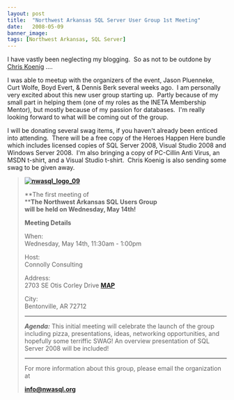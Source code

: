 ```yaml
---
layout: post
title:  "Northwest Arkansas SQL Server User Group 1st Meeting"
date:   2008-05-09
banner_image: 
tags: [Northwest Arkansas, SQL Server]
---
```


I have vastly been neglecting my blogging.  So as not to be outdone by [Chris Koenig](http://blogs.msdn.com/chkoenig) ....

I was able to meetup with the organizers of the event, Jason Pluenneke, Curt Wolfe, Boyd Evert, & Dennis Berk several weeks ago.  I am personally very excited about this new user group starting up.  Partly because of my small part in helping them (one of my roles as the INETA Membership Mentor), but mostly because of my passion for databases.  I'm really looking forward to what will be coming out of the group.

I will be donating several swag items, if you haven't already been enticed into attending.  There will be a free copy of the Heroes Happen Here bundle which includes licensed copies of SQL Server 2008, Visual Studio 2008 and Windows Server 2008.  I'm also bringing a copy of PC-Cillin Anti Virus, an MSDN t-shirt, and a Visual Studio t-shirt.  Chris Koenig is also sending some swag to be given away.

> **[![nwasql_logo_09](http://gwb.blob.core.windows.net/rwalker/WindowsLiveWriter/NorthwestArkansasSQLServerUserGroup1stMe_E7C3/nwasql_logo_09_thumb.gif)](http://gwb.blob.core.windows.net/rwalker/WindowsLiveWriter/NorthwestArkansasSQLServerUserGroup1stMe_E7C3/nwasql_logo_09_2.gif)**
> 
> **The first meeting of  
> ****The Northwest Arkansas SQL Users Group  
> will be held on Wednesday, May 14th!**
> 
> **Meeting Details**
> 
> When:  
> Wednesday, May 14th, 11:30am - 1:00pm
> 
> Host:  
> Connolly Consulting
> 
> Address:  
> 2703 SE Otis Corley Drive [**MAP**](http://76.215.122.46/directions.aspx)
> 
> City:  
> Bentonville, AR 72712
> 
> * * *
> 
> **_Agenda:_** This initial meeting will celebrate the launch of the group including pizza, presentations, ideas, networking opportunities, and hopefully some terriffic SWAG! An overview presentation of SQL Server 2008 will be included!
> 
> * * *
> 
> For more information about this group, please email the organization at
> 
> [**info@nwasql.org**](mailto:info@nwasql.org)
